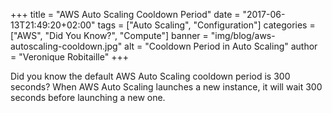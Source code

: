 +++
title = "AWS Auto Scaling Cooldown Period"
date = "2017-06-13T21:49:20+02:00"
tags = ["Auto Scaling", "Configuration"]
categories = ["AWS", "Did You Know?", "Compute"]
banner = "img/blog/aws-autoscaling-cooldown.jpg"
alt = "Cooldown Period in Auto Scaling"
author = "Veronique Robitaille"
+++

Did you know the default AWS Auto Scaling cooldown period is 300 seconds?  When AWS Auto Scaling launches a new instance, it will wait 300 seconds before launching a new one.
